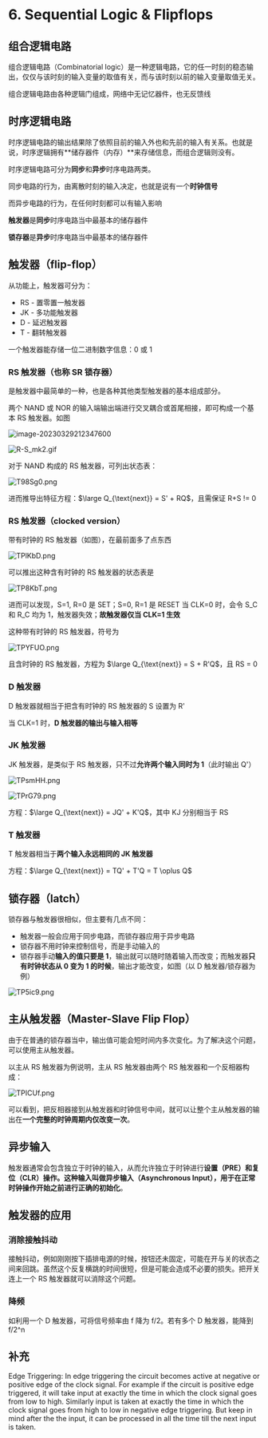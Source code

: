 # 6. Sequential Logic & Flipflops

## 组合逻辑电路

组合逻辑电路（Combinatorial logic）是一种逻辑电路，它的任一时刻的稳态输出，仅仅与该时刻的输入变量的取值有关，而与该时刻以前的输入变量取值无关。

组合逻辑电路由各种逻辑门组成，网络中无记忆器件，也无反馈线

## 时序逻辑电路

时序逻辑电路的输出结果除了依照目前的输入外也和先前的输入有关系。也就是说，时序逻辑拥有**储存器件（内存）**来存储信息，而组合逻辑则没有。

时序逻辑电路可分为**同步**和**异步**时序电路两类。

同步电路的行为，由离散时刻的输入决定，也就是说有一个**时钟信号**

而异步电路的行为，在任何时刻都可以有输入影响

**触发器**是**同步**时序电路当中最基本的储存器件

**锁存器**是**异步**时序电路当中最基本的储存器件

## 触发器（flip-flop）

从功能上，触发器可分为：

*   RS - 置零置一触发器
*   JK - 多功能触发器
*   D - 延迟触发器
*   T - 翻转触发器

一个触发器能存储一位二进制数字信息：0 或 1

### RS 触发器（也称 SR 锁存器）

是触发器中最简单的一种，也是各种其他类型触发器的基本组成部分。

两个 NAND 或 NOR 的输入端输出端进行交叉耦合或首尾相接，即可构成一个基本 RS 触发器。如图

![image-20230329212347600](https://s2.loli.net/2023/03/29/dhIXivyOYM9b4lW.png)

![R-S_mk2.gif](https://upload.wikimedia.org/wikipedia/commons/thumb/c/c6/R-S_mk2.gif/330px-R-S_mk2.gif)

对于 NAND 构成的 RS 触发器，可列出状态表：

![T98Sg0.png](https://s4.ax1x.com/2021/12/16/T98Sg0.png)

进而推导出特征方程：$\large Q_{\text{next}} = S' + RQ$，且需保证 R+S != 0

### RS 触发器（clocked version）

带有时钟的 RS 触发器（如图），在最前面多了点东西

![TPlKbD.png](https://s4.ax1x.com/2021/12/16/TPlKbD.png)

可以推出这种含有时钟的 RS 触发器的状态表是

![TP8KbT.png](https://s4.ax1x.com/2021/12/16/TP8KbT.png)

进而可以发现，S=1, R=0 是 SET；S=0, R=1 是 RESET
当 CLK=0 时，会令 S_C 和 R_C 均为 1，触发器失效；**故触发器仅当 CLK=1 生效**

这种带有时钟的 RS 触发器，符号为

![TPYFUO.png](https://s4.ax1x.com/2021/12/16/TPYFUO.png)

且含时钟的 RS 触发器，方程为 $\large Q_{\text{next}} = S + R'Q$，且 RS = 0

### D 触发器

D 触发器就相当于把含有时钟的 RS 触发器的 S 设置为 R'

当 CLK=1 时，**D 触发器的输出与输入相等**

### JK 触发器

JK 触发器，是类似于 RS 触发器，只不过**允许两个输入同时为 1**（此时输出 Q'）

![TPsmHH.png](https://s4.ax1x.com/2021/12/16/TPsmHH.png)

![TPrG79.png](https://s4.ax1x.com/2021/12/16/TPrG79.png)

方程：$\large Q_{\text{next}} = JQ' + K'Q$，其中 KJ 分别相当于 RS

### T 触发器

T 触发器相当于**两个输入永远相同的 JK 触发器**

方程：$\large Q_{\text{next}} = TQ' + T'Q = T \oplus Q$

## 锁存器（latch）

锁存器与触发器很相似，但主要有几点不同：

*   触发器一般会应用于同步电路，而锁存器应用于异步电路
*   锁存器不用时钟来控制信号，而是手动输入的
*   锁存器手动**输入的值只要是 1**，输出就可以随时随着输入而改变；而触发器**只有时钟状态从 0 变为 1 的时候**，输出才能改变，如图（以 D 触发器/锁存器为例）

![TP5ic9.png](https://s4.ax1x.com/2021/12/16/TP5ic9.png)

## 主从触发器（Master-Slave Flip Flop）

由于在普通的锁存器当中，输出值可能会短时间内多次变化。为了解决这个问题，可以使用主从触发器。

以主从 RS 触发器为例说明，主从 RS 触发器由两个 RS 触发器和一个反相器构成：

![TPICUf.png](https://s4.ax1x.com/2021/12/16/TPICUf.png)

可以看到，把反相器接到从触发器和时钟信号中间，就可以让整个主从触发器的输出在**一个完整的时钟周期内仅改变一次**。

## 异步输入

触发器通常会包含独立于时钟的输入，从而允许独立于时钟进行**设置（PRE）**和**复位（CLR）**操作。这种输入叫做异步输入（Asynchronous Input），用于在正常时钟操作开始之前进行正确的**初始化**。

## 触发器的应用

### 消除接触抖动

接触抖动，例如刚刚按下插排电源的时候，按钮还未固定，可能在开与关的状态之间来回跳。虽然这个反复横跳的时间很短，但是可能会造成不必要的损失。把开关连上一个 RS 触发器就可以消除这个问题。

### 降频

如利用一个 D 触发器，可将信号频率由 f 降为 f/2。若有多个 D 触发器，能降到 f/2^n

## 补充

Edge Triggering: In edge triggering the circuit becomes active at negative or positive edge of the clock signal. For example if the circuit is positive edge triggered, it will take input at exactly the time in which the clock signal goes from low to high. Similarly input is taken at exactly the time in which the clock signal goes from high to low in negative edge triggering. But keep in mind after the the input, it can be processed in all the time till the next input is taken.
